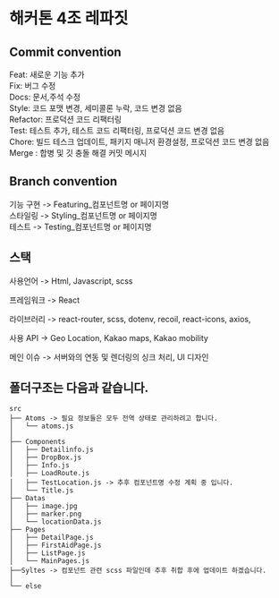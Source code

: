 # 해커톤 4조 레파짓  

## **Commit convention**  

Feat: 새로운 기능 추가  
Fix: 버그 수정  
Docs: 문서,주석 수정  
Style: 코드 포맷 변경, 세미콜론 누락, 코드 변경 없음  
Refactor: 프로덕션 코드 리팩터링  
Test: 테스트 추가, 테스트 코드 리팩터링, 프로덕션 코드 변경 없음  
Chore: 빌드 테스크 업데이트, 패키지 매니저 환경설정, 프로덕션 코드 변경 없음  
Merge : 합병 및 깃 충돌 해결 커밋 메시지

  
## **Branch convention** 

기능 구현 -> Featuring_컴포넌트명 or 페이지명  
스타일링 -> Styling_컴포넌트명 or 페이지명  
테스트 -> Testing_컴포넌트명 or 페이지명  


## **스택**  
 

사용언어 -> Html, Javascript, scss

프레임워크 -> React  

라이브러리 -> react-router, scss, dotenv, recoil, react-icons, axios,  

사용 API -> Geo Location, Kakao maps, Kakao mobility  

메인 이슈 -> 서버와의 연동 및 렌더링의 싱크 처리, UI 디자인
  

 
## **폴더구조**는 다음과 같습니다.

```
src
├── Atoms -> 필요 정보들은 모두 전역 상태로 관리하려고 합니다.
│   └── atoms.js
│
├── Components
│   ├── Detailinfo.js
│   ├── DropBox.js
│   ├── Info.js
│   ├── LoadRoute.js
│   ├── TestLocation.js -> 추후 컴포넌트명 수정 계획 중 입니다. 
│   └── Title.js
├── Datas
│   ├── image.jpg
│   ├── marker.png
│   └── locationData.js
├── Pages
│   ├── DetailPage.js
│   ├── FirstAidPage.js
│   ├── ListPage.js
│   └── MainPages.js
├──Syltes -> 컴포넌트 관련 scss 파일인데 추후 취합 후에 업데이트 하겠습니다. 
│   
└── else
``` 
